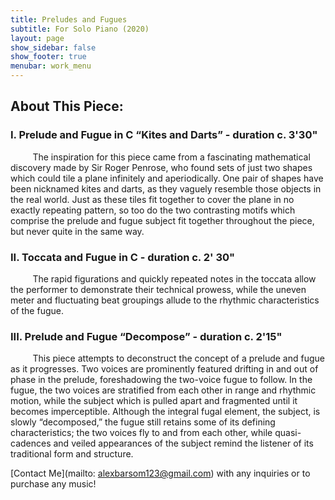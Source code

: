 ```yaml
---
title: Preludes and Fugues
subtitle: For Solo Piano (2020)
layout: page
show_sidebar: false
show_footer: true
menubar: work_menu
---
```


## About This Piece:

### I. Prelude and Fugue in C “Kites and Darts” - duration c. 3'30"
&nbsp;&nbsp;&nbsp;&nbsp;&nbsp;&nbsp;&nbsp;&nbsp; The inspiration for this piece came from a fascinating mathematical discovery made by Sir Roger Penrose, who found sets of just two shapes which could tile a plane infinitely and aperiodically. One pair of shapes have been nicknamed kites and darts, as they vaguely resemble those objects in the real world. Just as these tiles fit together to cover the plane in no exactly repeating pattern, so too do the two contrasting motifs which comprise the prelude and fugue subject fit together throughout the piece, but never quite in the same way.

### II. Toccata and Fugue in C - duration c. 2' 30"
&nbsp;&nbsp;&nbsp;&nbsp;&nbsp;&nbsp;&nbsp;&nbsp; The rapid figurations and quickly repeated notes in the toccata allow the performer to demonstrate their technical prowess, while the uneven meter and fluctuating beat groupings allude to the rhythmic characteristics of the fugue.

### III. Prelude and Fugue “Decompose” - duration c. 2'15"
&nbsp;&nbsp;&nbsp;&nbsp;&nbsp;&nbsp;&nbsp;&nbsp; This piece attempts to deconstruct the concept of a prelude and fugue as it progresses. Two voices are prominently featured drifting in and out of phase in the prelude, foreshadowing the two-voice fugue to follow. In the fugue, the two voices are stratified from each other in range and rhythmic motion, while the subject which is pulled apart and fragmented until it becomes imperceptible. Although the integral fugal element, the subject, is slowly “decomposed,” the fugue still retains some of its defining characteristics; the two voices fly to and from each other, while quasi-cadences and veiled appearances of the subject remind the listener of its traditional form and structure.

[Contact Me](mailto: alexbarsom123@gmail.com) with any inquiries or to purchase any music!